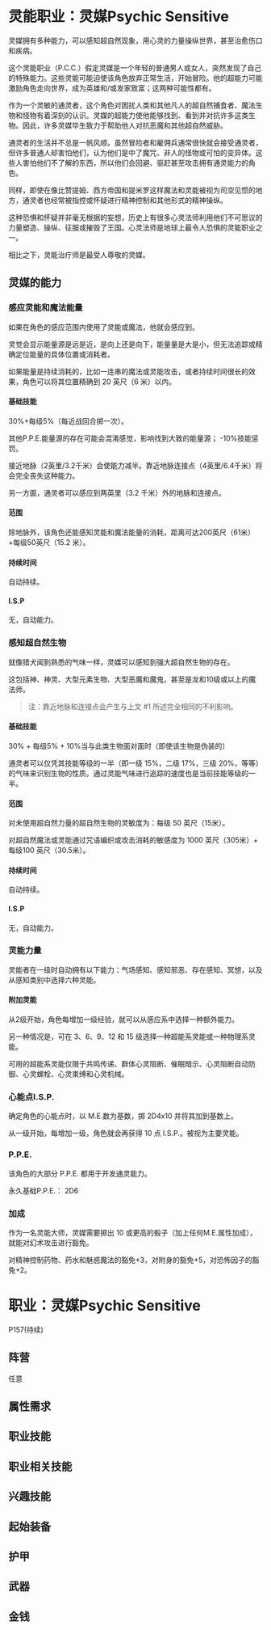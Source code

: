 # 灵能职业：灵媒Psychic Sensitive

灵媒拥有多种能力，可以感知超自然现象，用心灵的力量操纵世界，甚至治愈伤口和疾病。

这个灵能职业（P.C.C.）假定灵媒是一个年轻的普通男人或女人，突然发现了自己的特殊能力。这些灵能可能迫使该角色放弃正常生活，开始冒险。他的超能力可能激励角色走向世界，成为英雄和/或发家致富；这两种可能性都有。

作为一个灵敏的通灵者，这个角色对困扰人类和其他凡人的超自然捕食者、魔法生物和怪物有着深刻的认识。灵媒的超能力使他能够找到、看到并对抗许多这类生物。因此，许多灵媒毕生致力于帮助他人对抗恶魔和其他超自然威胁。

通灵者的生活并不总是一帆风顺。虽然冒险者和雇佣兵通常很快就会接受通灵者，但许多普通人却害怕他们，认为他们是中了魔咒、非人的怪物或可怕的变异体。这些人害怕他们不了解的东西，所以他们会回避、驱赶甚至攻击拥有通灵能力的角色。

同样，即使在像比赞提姆、西方帝国和提米罗这样魔法和灵能被视为司空见惯的地方，通灵者也经常被指控或怀疑进行精神控制和其他形式的精神操纵。

这种恐惧和怀疑并非毫无根据的妄想，历史上有很多心灵法师利用他们不可思议的力量塑造、操纵、征服或摧毁了王国。心灵法师是地球上最令人恐惧的灵能职业之一。

相比之下，灵能治疗师是最受人尊敬的灵媒。

## 灵媒的能力

### 感应灵能和魔法能量

如果在角色的感应范围内使用了灵能或魔法，他就会感应到。

灵觉会显示能量源是远是近，是向上还是向下，能量量是大是小，但无法追踪或精确定位能量的具体位置或消耗者。

如果能量是持续消耗的，比如一连串的魔法或灵能攻击，或者持续时间很长的效果，角色可以将其位置精确到 20 英尺（6 米）以内。

#### 基础技能

30%+每级5%（每近战回合掷一次）。

其他P.P.E.能量源的存在可能会混淆感觉，影响找到大致的能量源； -10%技能惩罚。

接近地脉（2英里/3.2千米）会使能力减半。靠近地脉连接点（4英里/6.4千米）将会完全丧失这种能力。

另一方面，通灵者可以感应到两英里（3.2 千米）外的地脉和连接点。

#### 范围

除地脉外，该角色还能感知灵能和魔法能量的消耗，距离可达200英尺（61米）+每级50英尺（15.2 米）。

#### 持续时间

自动持续。

#### I.S.P

无，自动能力。

### 感知超自然生物

就像猎犬闻到熟悉的气味一样，灵媒可以感知到强大超自然生物的存在。

这包括神、神灵、大型元素生物、大型恶魔和魔鬼，甚至是龙和10级或以上的魔法师。

> 注：靠近地脉和连接点会产生与上文 #1 所述完全相同的不利影响。

#### 基础技能

30% + 每级5% + 10%当与此类生物面对面时（即使该生物是伪装的）

通灵者可以仅凭其技能等级的一半（即一级 15%，二级 17%，三级 20%，等等）的气味来识别生物的性质。通过灵能气味进行追踪的速度也是当前技能等级的一半。

#### 范围

对未使用超自然力量的超自然生物的灵敏度为：每级 50 英尺（15米）。

对超自然魔法或灵能通过咒语编织或攻击消耗的敏感度为 1000 英尺（305米）+ 每级100 英尺（30.5米）。

#### 持续时间

自动持续。

#### I.S.P

无，自动能力。

### 灵能力量

灵能者在一级时自动拥有以下能力：气场感知、感知邪恶、存在感知、冥想，以及从感知类别中选择六种灵能。

#### 附加灵能

从2级开始，角色每增加一级经验，就可以从感应系中选择一种额外能力。

另一种情况是，可在 3、6、9、12 和 15 级选择一种超能系灵能或一种物理系灵能。

可用的超能系灵能仅限于共鸣传递、群体心灵阻断、催眠暗示、心灵阻断自动防御、心灵螺栓、心灵束缚和心灵机械。

### 心能点I.S.P.

确定角色的心能点时，以 M.E.数为基数，掷 2D4x10 并将其加到基数上。

从一级开始，每增加一级，角色就会再获得 10 点 I.S.P.。被视为主要灵能。

### P.P.E.

该角色的大部分 P.P.E. 都用于开发通灵能力。

永久基础P.P.E.： 2D6

### 加成

作为一名灵能大师，灵媒需要掷出 10 或更高的骰子（加上任何M.E.属性加成），就能对幻术攻击进行豁免。

对精神控制药物、药水和魅惑魔法的豁免+3，对附身的豁免+5，对恐怖因子的豁免+2。

# 职业：灵媒Psychic Sensitive

P157(待续)

## 阵营

任意

## 属性需求

## 职业技能

## 职业相关技能

## 兴趣技能

## 起始装备

## 护甲

## 武器

## 金钱